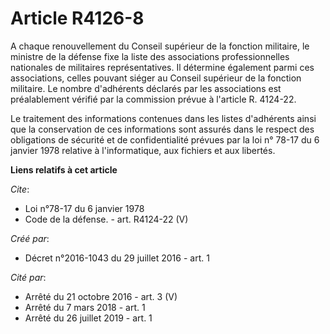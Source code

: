 # Article R4126-8

A chaque renouvellement du Conseil supérieur de la fonction militaire, le ministre de la défense fixe la liste des
associations professionnelles nationales de militaires représentatives. Il détermine également parmi ces associations, celles
pouvant siéger au Conseil supérieur de la fonction militaire. Le nombre d'adhérents déclarés par les associations est
préalablement vérifié par la commission prévue à l'article R. 4124-22. 

Le traitement des informations contenues dans les listes d'adhérents ainsi que la conservation de ces informations sont
assurés dans le respect des obligations de sécurité et de confidentialité prévues par la loi n° 78-17 du 6 janvier 1978
relative à l'informatique, aux fichiers et aux libertés.

**Liens relatifs à cet article**

_Cite_:

  - Loi n°78-17 du 6 janvier 1978
  - Code de la défense. - art. R4124-22 (V)

_Créé par_:

  - Décret n°2016-1043 du 29 juillet 2016 - art. 1

_Cité par_:

  - Arrêté du 21 octobre 2016 - art. 3 (V)
  - Arrêté du 7 mars 2018 - art. 1
  - Arrêté du 26 juillet 2019 - art. 1
